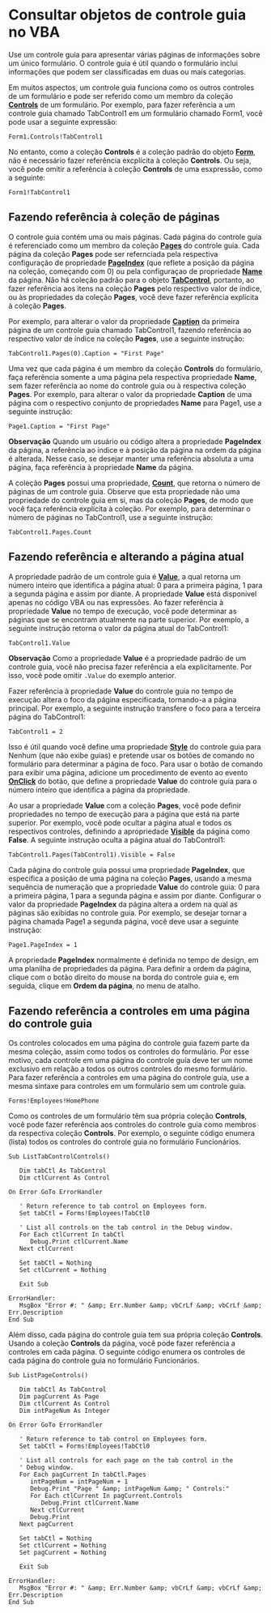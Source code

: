 
# Consultar objetos de controle guia no VBA

Use um controle guia para apresentar várias páginas de informações sobre um único formulário. O controle guia é útil quando o formulário inclui informações que podem ser classificadas em duas ou mais categorias.

Em muitos aspectos, um controle guia funciona como os outros controles de um formulário e pode ser referido como um membro da coleção  **[Controls](26771888-86E8-28C3-6668-F793474CBB5B.md)** de um formulário. Por exemplo, para fazer referência a um controle guia chamado TabControl1 em um formulário chamado Form1, você pode usar a seguinte expressão:



```
Form1.Controls!TabControl1 

```

No entanto, como a coleção  **Controls** é a coleção padrão do objeto **[Form](72EF9219-142B-B690-B696-3EBA9A5D4522.md)**, não é necessário fazer referência excplícita à coleção **Controls**. Ou seja, você pode omitir a referência à coleção **Controls** de uma esxpressão, como a seguinte:



```
Form1!TabControl1 

```


## Fazendo referência à coleção de páginas

O controle guia contém uma ou mais páginas. Cada página do controle guia é referenciado como um membro da coleção  **[Pages](DC628CFA-9550-36E6-0AA1-06CF5E80FA25.md)** do controle guia. Cada página da coleção **Pages** pode ser refernciada pela respectiva configuração de propriedade **[PageIndex](22B71F19-2734-F735-8A64-D02901C598C0.md)** (que reflete a posição da página na coleção, começando com 0) ou pela configuraçao de propriedade **[Name](FCF25A8E-3DC8-77E8-1969-3B672B8B94EC.md)** da página. Não há coleção padrão para o objeto **[TabControl](05F7DE7B-8665-DF6D-3FBB-47F8547D3BAF.md)**, portanto, ao fazer referência aos itens na coleção **Pages** pelo respectivo valor de índice, ou às propriedades da coleção **Pages**, você deve fazer referência explícita à coleção **Pages**.

Por exemplo, para alterar o valor da propriedade  **[Caption](7F1B5038-4543-C373-96E9-135102CDD6E6.md)** da primeira página de um controle guia chamado TabControl1, fazendo referência ao respectivo valor de índice na coleção **Pages**, use a seguinte instrução:




```
TabControl1.Pages(0).Caption = "First Page" 

```

Uma vez que cada página é um membro da coleção  **Controls** do formulário, faça referência somente a uma página pela respectiva propriedade **Name**, sem fazer referência ao nome do controle guia ou à respectiva coleção **Pages**. Por exemplo, para alterar o valor da propriedade **Caption** de uma página com o respectivo conjunto de propriedades **Name** para Page1, use a seguinte instrução:




```
Page1.Caption = "First Page" 

```


 **Observação**  Quando um usuário ou código altera a propriedade  **PageIndex** da página, a referência ao índice e à posição da página na ordem da página é alterada. Nesse caso, se desejar manter uma referência absoluta a uma página, faça referência à propriedade **Name** da página.

A coleção  **Pages** possui uma propriedade, **[Count](6BF4C0B5-5EE5-A02E-ADA8-4D9771287A82.md)**, que retorna o número de páginas de um controle guia. Observe que esta propriedade não uma propriedade do controle guia em si, mas da coleção **Pages**, de modo que você faça referência explícita à coleção. Por exemplo, para determinar o número de páginas no TabControl1, use a seguinte instrução:




```
TabControl1.Pages.Count 

```


## Fazendo referência e alterando a página atual

A propriedade padrão de um controle guia é  **[Value](85849D32-3EF9-B959-FE07-026DE226623E.md)**, a qual retorna um número inteiro que identifica a página atual: 0 para a primeira página, 1 para a segunda página e assim por diante. A propriedade **Value** está disponível apenas no código VBA ou nas expressões. Ao fazer referência à propriedade **Value** no tempo de execução, você pode determinar as páginas que se encontram atualmente na parte superior. Por exemplo, a seguinte instrução retorna o valor da página atual do TabControl1:


```
TabControl1.Value 

```


 **Observação**  Como a propriedade  **Value** é a propriedade padrão de um controle guia, você não precisa fazer referência a ela explicitamente. Por isso, você pode omitir `.Value` do exemplo anterior.

Fazer referência à propriedade  **Value** do controle guia no tempo de execução altera o foco da página especificada, tornando-a a página principal. Por exemplo, a seguinte instrução transfere o foco para a terceira página do TabControl1:




```
TabControl1 = 2 

```

Isso é útil quando você define uma propriedade  **[Style](DE0859CD-27AF-294B-DA0C-EF2055180B21.md)** do controle guia para Nenhum (que não exibe guias) e pretende usar os botões de comando no formulário para determinar a página de foco. Para usar o botão de comando para exibir uma página, adicione um procedimento de evento ao evento **[OnClick](1034AA82-58CD-F639-D936-326049CCF38C.md)** do botão, que define a propriedade **Value** do controle guia para o número inteiro que identifica a página da propriedade.

Ao usar a propriedade  **Value** com a coleção **Pages**, você pode definir propriedades no tempo de execução para a página que está na parte superior. Por exemplo, você pode ocultar a página atual e todos os respectivos controles, definindo a apropriedade **[Visible](D01A5C26-18EE-2533-38D7-98A7BB84A971.md)** da página como **False**. A seguinte instrução oculta a página atual do TabControl1:




```
TabControl1.Pages(TabControl1).Visible = False 

```

Cada página do controle guia possui uma propriedade  **PageIndex**, que especifica a posição de uma página na coleção **Pages**, usando a mesma sequência de numeração que a propriedade **Value** do controle guia: 0 para a primeira página, 1 para a segunda página e assim por diante. Configurar o valor da propriedade **PageIndex** da página altera a ordem na qual as páginas são exibidas no controle guia. Por exemplo, se desejar tornar a página chamada Page1 a segunda página, você deve usar a seguinte instrução:




```
Page1.PageIndex = 1 

```

A propriedade  **PageIndex** normalmente é definida no tempo de design, em uma planilha de propriedades da página. Para definir a ordem da página, clique com o botão direito do mouse na borda do controle guia e, em seguida, clique em **Ordem da página**, no menu de atalho.


## Fazendo referência a controles em uma página do controle guia

Os controles colocados em uma página do controle guia fazem parte da mesma coleção, assim como todos os controles do formulário. Por esse motivo, cada controle em uma página do controle guia deve ter um nome exclusivo em relação a todos os outros controles do mesmo formulário. Para fazer referência a controles em uma página do controle guia, use a mesma sintaxe para controles em um formulário sem um controle guia.


```
Forms!Employees!HomePhone 

```

Como os controles de um formulário têm sua própria coleção  **Controls**, você pode fazer referência aos controles do controle guia como membros da respectiva coleção **Controls**. Por exemplo, o seguinte código enumera (lista) todos os controles do controle guia no formulário Funcionários.




```
Sub ListTabControlControls() 
 
   Dim tabCtl As TabControl 
   Dim ctlCurrent As Control 
 
On Error GoTo ErrorHandler 
 
   ' Return reference to tab control on Employees form. 
   Set tabCtl = Forms!Employees!TabCtl0 
 
   ' List all controls on the tab control in the Debug window. 
   For Each ctlCurrent In tabCtl 
      Debug.Print ctlCurrent.Name 
   Next ctlCurrent 
 
   Set tabCtl = Nothing 
   Set ctlCurrent = Nothing 
 
   Exit Sub 
 
ErrorHandler: 
   MsgBox "Error #: " &amp; Err.Number &amp; vbCrLf &amp; vbCrLf &amp; Err.Description 
End Sub 

```

Além disso, cada página do controle guia tem sua própria coleção  **Controls**. Usando a coleção **Controls** da página, você pode fazer referência a controles em cada página. O seguinte código enumera os controles de cada página do controle guia no formulário Funcionários.




```
Sub ListPageControls() 
 
   Dim tabCtl As TabControl 
   Dim pagCurrent As Page 
   Dim ctlCurrent As Control 
   Dim intPageNum As Integer 
 
On Error GoTo ErrorHandler 
 
   ' Return reference to tab control on Employees form. 
   Set tabCtl = Forms!Employees!TabCtl0 
 
   ' List all controls for each page on the tab control in the 
   ' Debug window. 
   For Each pagCurrent In tabCtl.Pages 
      intPageNum = intPageNum + 1 
      Debug.Print "Page " &amp; intPageNum &amp; " Controls:" 
      For Each ctlCurrent In pagCurrent.Controls 
         Debug.Print ctlCurrent.Name 
      Next ctlCurrent 
      Debug.Print 
   Next pagCurrent 
 
   Set tabCtl = Nothing 
   Set ctlCurrent = Nothing 
   Set pagCurrent = Nothing 
 
   Exit Sub 
 
ErrorHandler: 
   MsgBox "Error #: " &amp; Err.Number &amp; vbCrLf &amp; vbCrLf &amp; Err.Description 
End Sub 

```

